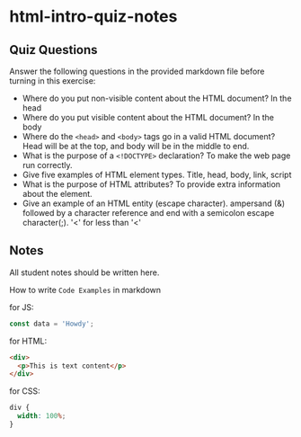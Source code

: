 # html-intro-quiz-notes

## Quiz Questions

Answer the following questions in the provided markdown file before turning in this exercise:

- Where do you put non-visible content about the HTML document?
  In the head
- Where do you put visible content about the HTML document?
  In the body
- Where do the `<head>` and `<body>` tags go in a valid HTML document?
  Head will be at the top, and body will be in the middle to end.
- What is the purpose of a `<!DOCTYPE>` declaration?
  To make the web page run correctly.
- Give five examples of HTML element types.
  Title, head, body, link, script
- What is the purpose of HTML attributes?
  To provide extra information about the element.
- Give an example of an HTML entity (escape character).
  ampersand (&) followed by a character reference and end with a semicolon escape character(;).
  '&lt;' for less than '<'

## Notes

All student notes should be written here.

How to write `Code Examples` in markdown

for JS:

```js
const data = 'Howdy';
```

for HTML:

```html
<div>
  <p>This is text content</p>
</div>
```

for CSS:

```css
div {
  width: 100%;
}
```
